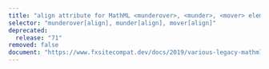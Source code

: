 ```yaml
---
title: "align attribute for MathML <munderover>, <munder>, <mover> elements"
selector: "munderover[align], munder[align], mover[align]"
deprecated:
  release: "71"
removed: false
document: "https://www.fxsitecompat.dev/docs/2019/various-legacy-mathml-features-have-been-deprecated/"
---
```

